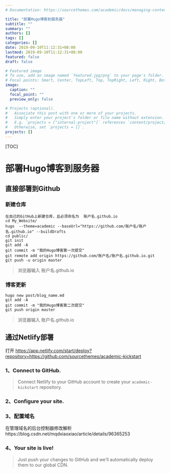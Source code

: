 ```yaml
---
# Documentation: https://sourcethemes.com/academic/docs/managing-content/

title: "部署Hugo博客到服务器"
subtitle: ""
summary: ""
authors: []
tags: []
categories: []
date: 2019-09-10T11:12:31+08:00
lastmod: 2019-09-10T11:12:31+08:00
featured: false
draft: false

# Featured image
# To use, add an image named `featured.jpg/png` to your page's folder.
# Focal points: Smart, Center, TopLeft, Top, TopRight, Left, Right, BottomLeft, Bottom, BottomRight.
image:
  caption: ""
  focal_point: ""
  preview_only: false

# Projects (optional).
#   Associate this post with one or more of your projects.
#   Simply enter your project's folder or file name without extension.
#   E.g. `projects = ["internal-project"]` references `content/project/deep-learning/index.md`.
#   Otherwise, set `projects = []`.
projects: []
---
```


[TOC]

# 部署Hugo博客到服务器

## 直接部署到Github

### 新建仓库

```
在自己的GitHub上新建仓库，且必须命名为  账户名.github.io
cd My_Website/
hugo  --theme=academic --baseUrl="https://github.com/账户名/账户名.github.io" --buildDrafts
cd public/
git init
git add -A
git commit -m "我的Hugo博客第一次提交"
git remote add origin https://github.com/账户名/账户名.github.io.git
git push -u origin master
```

> 浏览器输入    账户名.github.io

### 博客更新

```
hugo new post/blog_name.md
git add -A
git commit -m "我的Hugo博客第二次提交"
git push origin master
```

> 浏览器输入    账户名.github.io

## 通过Netlify部署

打开	https://app.netlify.com/start/deploy?repository=https://github.com/sourcethemes/academic-kickstart

### 1、Connect to GitHub.

> Connect Netlify to your GitHub account to create your `academic-kickstart` repository.

### 2、Configure your site.

### 3、配置域名

在管理域名的后台控制器修改解析https://blog.csdn.net/mqdxiaoxiao/article/details/96365253

### 4、Your site is live!

> Just push your changes to GitHub and we’ll automatically deploy them to our global CDN.

